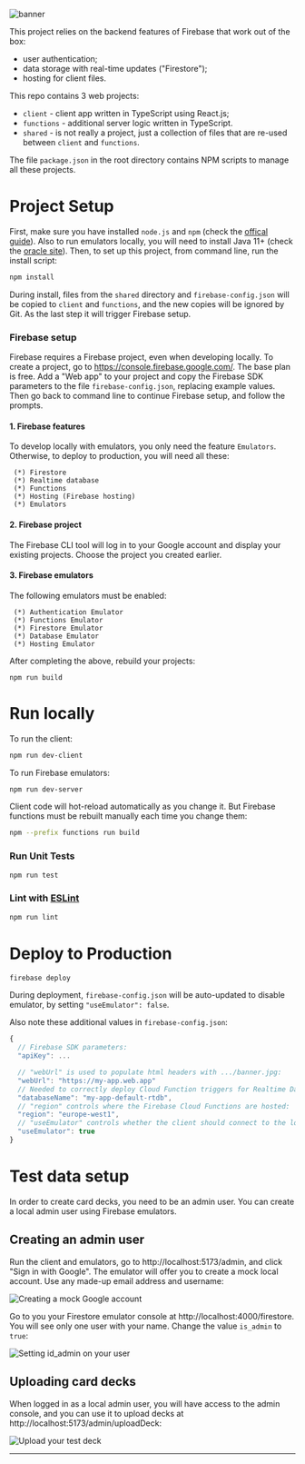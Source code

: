 ![banner](https://raw.githubusercontent.com/Hunternif/cards-against-animals/main/client/public/banner.jpg)

This project relies on the backend features of Firebase that work out of the box:
- user authentication;
- data storage with real-time updates ("Firestore");
- hosting for client files.

This repo contains 3 web projects:
- `client` - client app written in TypeScript using React.js;
- `functions` - additional server logic written in TypeScript.
- `shared` - is not really a project, just a collection of files that are re-used between `client` and `functions`.

The file `package.json` in the root directory contains NPM scripts to manage all these projects.

# Project Setup

First, make sure you have installed `node.js` and `npm` (check the [offical guide](https://docs.npmjs.com/downloading-and-installing-node-js-and-npm)).
Also to run emulators locally, you will need to install Java 11+ (check the [oracle site](https://www.oracle.com/java/technologies/java-se-glance.html)).
Then, to set up this project, from command line, run the install script:
```sh
npm install
```

During install, files from the `shared` directory and `firebase-config.json` will be copied to `client` and `functions`, and the new copies will be ignored by Git. As the last step it will trigger Firebase setup.

### Firebase setup

Firebase requires a Firebase project, even when developing locally. To create a project, go to https://console.firebase.google.com/. The base plan is free. Add a "Web app" to your project and copy the Firebase SDK parameters to the file `firebase-config.json`, replacing example values. Then go back to command line to continue Firebase setup, and follow the prompts.

#### 1. Firebase features
To develop locally with emulators, you only need the feature `Emulators`. Otherwise, to deploy to production, you will need all these:
```
 (*) Firestore
 (*) Realtime database
 (*) Functions
 (*) Hosting (Firebase hosting)
 (*) Emulators
```

#### 2. Firebase project
The Firebase CLI tool will log in to your Google account and display your existing projects. Choose the project you created earlier.

#### 3. Firebase emulators
The following emulators must be enabled:
```
 (*) Authentication Emulator
 (*) Functions Emulator
 (*) Firestore Emulator
 (*) Database Emulator
 (*) Hosting Emulator
```

After completing the above, rebuild your projects:
```
npm run build
```

# Run locally

To run the client:
```sh
npm run dev-client
```

To run Firebase emulators:
```sh
npm run dev-server
```

Client code will hot-reload automatically as you change it. But Firebase functions must be rebuilt manually each time you change them:
```sh
npm --prefix functions run build
```

### Run Unit Tests

```sh
npm run test
```

### Lint with [ESLint](https://eslint.org/)

```sh
npm run lint
```

# Deploy to Production

```sh
firebase deploy
```
During deployment, `firebase-config.json` will be auto-updated to disable emulator, by setting `"useEmulator": false`.

Also note these additional values in `firebase-config.json`:

```js
{
  // Firebase SDK parameters:
  "apiKey": ...

  // "webUrl" is used to populate html headers with .../banner.jpg:
  "webUrl": "https://my-app.web.app"
  // Needed to correctly deploy Cloud Function triggers for Realtime Database:
  "databaseName": "my-app-default-rtdb",
  // "region" controls where the Firebase Cloud Functions are hosted:
  "region": "europe-west1",
  // "useEmulator" controls whether the client should connect to the local emulator or to prod:
  "useEmulator": true
}
```

# Test data setup

In order to create card decks, you need to be an admin user. You can create a local admin user using Firebase emulators.

## Creating an admin user
Run the client and emulators, go to http://localhost:5173/admin, and click "Sign in with Google". The emulator will offer you to create a mock local account. Use any made-up email address and username:

![Creating a mock Google account](https://raw.githubusercontent.com/Hunternif/cards-against-animals/main/docs/emulator_google_account_setup.png)

Go to you your Firestore emulator console at http://localhost:4000/firestore. You will see only one user with your name. Change the value `is_admin` to `true`:

![Setting id_admin on your user](https://raw.githubusercontent.com/Hunternif/cards-against-animals/main/docs/emulator_admin_user_setup.png)

## Uploading card decks
When logged in as a local admin user, you will have access to the admin console, and you can use it to upload decks at http://localhost:5173/admin/uploadDeck:

![Upload your test deck](https://raw.githubusercontent.com/Hunternif/cards-against-animals/main/docs/upload_test_deck.png)

-----
